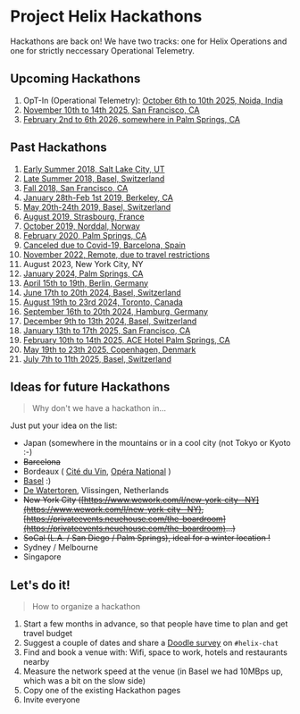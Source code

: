 # Project Helix Hackathons

Hackathons are back on! We have two tracks: one for Helix Operations and one for strictly neccessary Operational Telemetry.

## Upcoming Hackathons

1. OpT-In (Operational Telemetry): [October 6th to 10th 2025, Noida, India](opt-5-noi.md)
2. [November 10th to 14th 2025, San Francisco, CA](18-sfo.md)
3. [February 2nd to 6th 2026, somewhere in Palm Springs, CA](19-psp.md)


## Past Hackathons

1. [Early Summer 2018, Salt Lake City, UT](1-slc.md)
2. [Late Summer 2018, Basel, Switzerland](2-bsl.md)
3. [Fall 2018, San Francisco, CA](3-sfo.md)
4. [January 28th-Feb 1st 2019, Berkeley, CA](4-sfo.md)
5. [May 20th-24th 2019, Basel, Switzerland](5-bsl.md)
6. [August 2019, Strasbourg, France](6-sxb.md)
7. [October 2019, Norddal, Norway](7-aes.md)
8. [February 2020, Palm Springs, CA](8-psp.md)
9. [Canceled due to Covid-19, Barcelona, Spain](9-bcn.md)
10. [November 2022, Remote, due to travel restrictions](10-bcn.md)
11. August 2023, New York City, NY
12. [January 2024, Palm Springs, CA](12-psp.md)
13. [April 15th to 19th, Berlin, Germany](13-ber.md)
14. [June 17th to 20th 2024, Basel, Switzerland](rum-1-bsl.md)
15. [August 19th to 23rd 2024, Toronto, Canada](14-yyz.md)
16. [September 16th to 20th 2024, Hamburg, Germany](rum-2-ham.md)
17. [December 9th to 13th 2024, Basel, Switzerland](15-bsl.md)
18. [January 13th to 17th 2025, San Francisco, CA](rum-3-sfo.md)
19. [February 10th to 14th 2025, ACE Hotel Palm Springs, CA](16-psp.md)
20. [May 19th to 23th 2025, Copenhagen, Denmark](rum-4-cph.md)
21. [July 7th to 11th 2025, Basel, Switzerland](17-bsl.md)

## Ideas for future Hackathons

> Why don't we have a hackathon in…

Just put your idea on the list:

- Japan (somewhere in the mountains or in a cool city (not Tokyo or Kyoto :-)
- ~~Barcelona~~
- Bordeaux ( [Cité du Vin](https://www.bedouk.fr/la-cite-du-vin,L89668), [Opéra National](https://www.bedouk.fr/opera-national-de-bordeaux,L90884) )
- [Basel](https://www.basel.com/en) :)
- [De Watertoren](https://www.watertorenvlissingen.com/), Vlissingen, Netherlands
- ~~New York City ([https://www.wework.com/l/new-york-city--NY](https://www.wework.com/l/new-york-city--NY), [https://privateevents.neuehouse.com/the-boardroom](https://privateevents.neuehouse.com/the-boardroom)...)~~
- ~~SoCal (L.A. / San Diego / Palm Springs), ideal for a winter location !~~
- Sydney / Melbourne
- Singapore

## Let's do it!

> How to organize a hackathon

1. Start a few months in advance, so that people have time to plan and get travel budget
2. Suggest a couple of dates and share a [Doodle survey](https://doodle.com/poll/g9y6sb72nz9yb7rw) on `#helix-chat`
3. Find and book a venue with: Wifi, space to work, hotels and restaurants nearby
4. Measure the network speed at the venue (in Basel we had 10MBps up, which was a bit on the slow side)
5. Copy one of the existing Hackathon pages
6. Invite everyone
